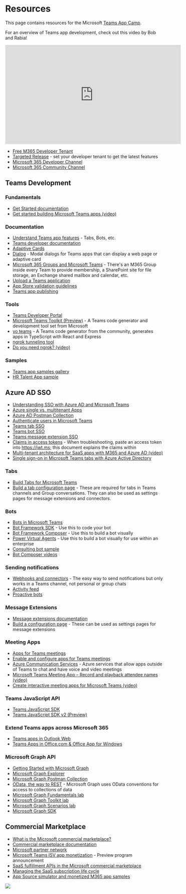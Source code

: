 # Resources

This page contains resources for the Microsoft [Teams App Camp](../README.md).

For an overview of Teams app development, check out this video by Bob and Rabia!

<iframe src="https://www.youtube.com/embed/EQuB8l4sccg" 
    width="560" 
    height="315"
    frameborder="0" 
    allowfullscreen>
</iframe>

* [Free M365 Developer Tenant](https://developer.microsoft.com/en-us/microsoft-365/dev-program)
* [Targeted Release](https://docs.microsoft.com/en-us/microsoft-365/admin/manage/release-options-in-office-365?WT.mc_id=m365-58890-cxa) - set your developer tenant to get the latest features
* [Microsoft 365 Developer Channel](https://www.youtube.com/c/Microsoft365Developer)
* [Microsoft 365 Community Channel](https://www.youtube.com/c/Microsoft365PnPCommunity)
## Teams Development

### Fundamentals
* [Get Started documentation](https://docs.microsoft.com/en-us/microsoftteams/platform/get-started/get-started-overview?WT.mc_id=m365-58890-cxa)
* [Get started building Microsoft Teams apps (video)](https://www.youtube.com/watch?v=EQuB8l4sccg)

### Documentation

* [Understand Teams app features](https://docs.microsoft.com/en-us/microsoftteams/platform/concepts/capabilities-overview?WT.mc_id=m365-58890-cxa) - Tabs, Bots, etc.
* [Teams developer documentation](https://docs.microsoft.com/en-us/microsoftteams/platform?WT.mc_id=m365-58890-cxa)
* [Adaptive Cards](https://adaptivecards.io)
* [Dialog](https://docs.microsoft.com/en-us/microsoftteams/platform/task-modules-and-cards/what-are-task-modules?WT.mc_id=m365-58890-cxa) - Modal dialogs for Teams apps that can display a web page or adaptive card
* [Microsoft 365 Groups and Microsoft Teams](https://docs.microsoft.com/en-us/microsoftteams/office-365-groups?WT.mc_id=m365-58890-cxa) - There's an M365 Group inside every Team to provide membership, a SharePoint site for file storage, an Exchange shared mailbox and calendar, etc.
* [Upload a Teams application](https://docs.microsoft.com/en-us/microsoftteams/upload-custom-apps?WT.mc_id=m365-58890-cxa)
* [App Store validation guidelines](https://docs.microsoft.com/en-us/microsoftteams/platform/concepts/deploy-and-publish/appsource/prepare/teams-store-validation-guidelines?WT.mc_id=m365-58890-cxa)
* [Teams app publishing](https://docs.microsoft.com/en-us/microsoftteams/platform/concepts/deploy-and-publish/appsource/publish?WT.mc_id=m365-58890-cxa)

### Tools

* [Teams Developer Portal](https://dev.teams.microsoft.com)
* [Microsoft Teams Toolkit (Preview)](https://docs.microsoft.com/en-us/microsoftteams/platform/toolkit/visual-studio-code-overview?WT.mc_id=m365-58890-cxa) - A Teams code generator and development tool set from Microsoft
* [yo teams](https://github.com/pnp/generator-teams) - A Teams code generator from the community, generates apps in TypeScript with React and Express
* [ngrok tunneling tool](https://www.ngrok.com/)
* [Do you need ngrok? (video)](https://www.youtube.com/watch?v=A5U-3o-mHD0)

### Samples

* [Teams app samples gallery](https://pnp.github.io/teams-dev-samples/)
* [HR Talent App sample](https://github.com/OfficeDev/msteams-sample-contoso-hr-talent-app)

## Azure AD SSO


* [Understanding SSO with Azure AD and Microsoft Teams](https://www.youtube.com/watch?v=SaBbfVgqZHc&t=325s)
* [Azure single vs. multitenant Apps](https://docs.microsoft.com/en-us/azure/active-directory/develop/single-and-multi-tenant-apps?WT.mc_id=m365-58890-cxa)
* [Azure AD Postman Collection](https://app.getpostman.com/run-collection/f77994d794bab767596d)
* [Authenticate users in Microsoft Teams](https://docs.microsoft.com/en-us/microsoftteams/platform/concepts/authentication/authentication?WT.mc_id=m365-58890-cxa)
* [Teams tab SSO](https://docs.microsoft.com/en-us/microsoftteams/platform/tabs/how-to/authentication/auth-aad-sso?WT.mc_id=m365-58890-cxa)
* [Teams bot SSO](https://docs.microsoft.com/en-us/microsoftteams/platform/bots/how-to/authentication/auth-aad-sso-bots?WT.mc_id=m365-58890-cxa)
* [Teams message extension SSO](https://docs.microsoft.com/en-us/microsoftteams/platform/messaging-extensions/how-to/enable-sso-auth-me?WT.mc_id=m365-58890-cxa)
* [Claims in access tokens](https://docs.microsoft.com/en-us/azure/active-directory/develop/access-tokens?WT.mc_id=m365-58890-cxa#claims-in-access-tokens) - When troubleshooting, paste an access token into https://jwt.ms; this document explains the claims within
* [Multi-tenant architecture for SaaS apps with M365 and Azure AD (video)](https://www.youtube.com/watch?v=RjGVOFm39j0)
* [Single sign-on in Microsoft Teams tabs with Azure Active Directory](https://www.youtube.com/watch?v=kruUnaZgQaY)


### Tabs

* [Build Tabs for Microsoft Teams](https://docs.microsoft.com/en-us/microsoftteams/platform/tabs/what-are-tabs?WT.mc_id=m365-58890-cxa)
* [Build a tab configuration page](https://docs.microsoft.com/en-us/microsoftteams/platform/tabs/how-to/create-tab-pages/configuration-page?WT.mc_id=m365-58890-cxa) - These are required for tabs in Teams channels and Group conversations. They can also be used as settings pages for message extensions and connectors.

### Bots

* [Bots in Microsoft Teams](https://docs.microsoft.com/en-us/microsoftteams/platform/bots/what-are-bots?WT.mc_id=m365-58890-cxa)
* [Bot Framework SDK](https://docs.microsoft.com/en-us/azure/bot-service/index-bf-sdk?WT.mc_id=m365-58890-cxa) - Use this to code your bot
* [Bot Framework Composer](https://docs.microsoft.com/en-us/composer/introduction?WT.mc_id=m365-58890-cxa) - Use this to build a bot visually
* [Power Virtual Agents](https://powervirtualagents.microsoft.com/) - Use this to build a bot visually for use within an enterprise
* [Consulting bot sample](https://github.com/pnp/teams-dev-samples/tree/main/samples/app-consulting-bot)
* [Bot Composer videos](https://aka.ms/teams-bot-composer-videos)

### Sending notifications

* [Webhooks and connectors](https://docs.microsoft.com/en-us/microsoftteams/platform/webhooks-and-connectors/what-are-webhooks-and-connectors?WT.mc_id=m365-58890-cxa) - The easy way to send notifications but only works in a Teams channel, not personal or group chats
* [Activity feed](https://docs.microsoft.com/en-us/graph/teams-send-activityfeednotifications?WT.mc_id=m365-58890-cxa)
* [Proactive bots](https://docs.microsoft.com/en-us/microsoftteams/platform/bots/how-to/conversations/send-proactive-messages?WT.mc_id=m365-58890-cxa)

### Message Extensions

* [Message extensions documentation](https://docs.microsoft.com/en-us/microsoftteams/platform/messaging-extensions/what-are-messaging-extensions?WT.mc_id=m365-58890-cxa)
* [Build a configuration page](https://docs.microsoft.com/en-us/microsoftteams/platform/tabs/how-to/create-tab-pages/configuration-page?WT.mc_id=m365-58890-cxa) - These can be used as settings pages for message extensions

### Meeting Apps

* [Apps for Teams meetings](https://docs.microsoft.com/en-us/microsoftteams/platform/apps-in-teams-meetings/teams-apps-in-meetings?WT.mc_id=m365-58890-cxa)
* [Enable and configure apps for Teams meetings](https://docs.microsoft.com/en-us/microsoftteams/platform/apps-in-teams-meetings/enable-and-configure-your-app-for-teams-meetings?WT.mc_id=m365-58890-cxa)
* [Azure Communication Services](https://azure.microsoft.com/en-us/services/communication-services?WT.mc_id=m365-58890-cxa) - Azure services that allow apps outside of Teams to chat and have voice and video meetings
* [Microsoft Teams Meeting App – Record and playback attendee names (video)](https://www.youtube.com/watch?v=djmgcGFLnas)
* [Create interactive meeting apps for Microsoft Teams (video)](https://www.youtube.com/watch?v=jDfGpTSZ9zA)

### Teams JavaScript API

* [Teams JavaScript SDK](https://docs.microsoft.com/en-us/javascript/api/overview/msteams-client?WT.mc_id=m365-58890-cxa)
* [Teams JavaScript SDK v2 (Preview)](https://docs.microsoft.com/en-us/microsoftteams/platform/m365-apps/using-teams-client-sdk-preview?WT.mc_id=m365-58890-cxa)

### Extend Teams apps across Microsoft 365

* [Teams apps in Outlook Web](https://devblogs.microsoft.com/microsoft365dev/teams-js-sdk-v2-public-preview-update-teams-apps-in-outlook-web/)
* [Teams Apps in Office.com & Office App for Windows](https://devblogs.microsoft.com/microsoft365dev/teams-js-sdk-v2-public-preview-update-teams-apps-in-office-com-office-app-for-windows/)

### Microsoft Graph API

* [Getting Started with Microsoft Graph](https://developer.microsoft.com/en-us/graph/get-started?WT.mc_id=m365-58890-cxa)
* [Microsoft Graph Explorer](https://developer.microsoft.com/en-us/graph/graph-explorer)
* [Microsoft Graph Postman Collection](https://docs.microsoft.com/en-us/graph/use-postman?WT.mc_id=m365-58890-cxa)
* [OData, the way to REST](https://www.odata.org/) - Microsoft Graph uses OData conventions for access to collections of data
* [Microsoft Graph Fundamentals lab](https://docs.microsoft.com/en-us/learn/paths/m365-msgraph-fundamentals?WT.mc_id=m365-58890-cxa)
* [Microsoft Graph Toolkit lab](https://docs.microsoft.com/en-us/learn/modules/msgraph-toolkit-intro?WT.mc_id=m365-58890-cxa)
* [Microsoft Graph Scenarios lab](https://docs.microsoft.com/en-us/learn/paths/m365-msgraph-scenarios?WT.mc_id=m365-58890-cxa)
* [Microsoft Graph SDK](https://docs.microsoft.com/en-us/graph/sdks/sdks-overview?WT.mc_id=m365-58890-cxa)

## Commercial Marketplace

* [What is the Microsoft commercial marketplace?](https://docs.microsoft.com/en-us/azure/marketplace/overview?WT.mc_id=m365-58890-cxa)
* [Commercial marketplace documentation](https://docs.microsoft.com/en-us/azure/marketplace?WT.mc_id=m365-58890-cxa)
* [Microsoft partner network](https://partner.microsoft.com/en-us/solutions/the-commercial-marketplace)
* [Microsoft Teams ISV app monetization](https://devblogs.microsoft.com/microsoft365dev/microsoft-teams-isv-app-monetization-capabilities-now-available-in-developer-preview/) - Preview program announcement
* [SaaS fulfillment APIs in the Microsoft commercial marketplace](https://docs.microsoft.com/en-us/azure/marketplace/partner-center-portal/pc-saas-fulfillment-apis?WT.mc_id=m365-58890-cxa)
* [Managing the SaaS subscription life cycle](https://docs.microsoft.com/en-us/azure/marketplace/partner-center-portal/pc-saas-fulfillment-life-cycle?WT.mc_id=m365-58890-cxa)
* [App Source simulator and monetized M365 app samples](https://aka.ms/TeamsMonetization/codesamples)


<img src="https://telemetry.sharepointpnp.com/app-camp/resources" />



